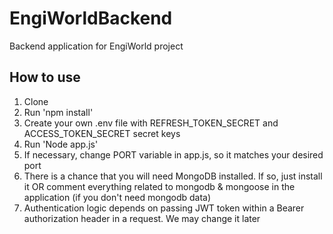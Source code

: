 # EngiWorldBackend
Backend application for EngiWorld project

## How to use

1. Clone
2. Run 'npm install'
3. Create your own .env file with REFRESH_TOKEN_SECRET and ACCESS_TOKEN_SECRET secret keys
4. Run 'Node app.js'
5. If necessary, change PORT variable in app.js, so it matches your desired port
6. There is a chance that you will need MongoDB installed. If so, just install it OR comment everything related to mongodb & mongoose in the application (if you don't need mongodb data)
7. Authentication logic depends on passing JWT token within a Bearer authorization header in a request. We may change it later
